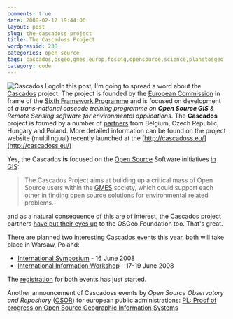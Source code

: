 ```yaml
---
comments: true
date: 2008-02-12 19:44:06
layout: post
slug: the-cascadoss-project
title: The Cascadoss Project
wordpressid: 238
categories: open source
tags: cascados,osgeo,gmes,europ,foss4g,opensource,science,planetosgeo
category: code
---
```


![Cascados Logo](/images/logos/cascados-logo.png)In this post, I'm going to spread a word about the [Cascados](http://www.cascadoss.eu/) project. The project is founded by the [European Commission](http://en.wikipedia.org/wiki/European_Commission) in frame of the [Sixth Framework Programme](http://ec.europa.eu/research/fp6/index_en.cfm) and is focused on development of _a trans-national cascade training programme on **Open Source GIS** & Remote Sensing software for environmental applications_. The **Cascados** project is formed by a number of [partners](http://www.cascadoss.eu/en/index.php?option=com_content&task=view&id=3&Itemid=4) from Belgium, Czech Republic, Hungary and Poland.  More detailed information can be found on the project website (multilingual) recently launched at the [http://cascadoss.eu/](http://cascadoss.eu/)

Yes, the Cascados **is** focused on the [Open Source](http://en.wikipedia.org/wiki/Open_Source_Definition) Software initiatives [in GIS](http://conference.osgeo.org/):

> The Cascados Project aims at building up a critical mass of Open Source users within the [GMES](http://www.gmes.info/) society, which could support each other in finding open source solutions for environmental related problems.

and as a natural consequence of this are of interest, the Cascados project partners [have put their eyes up](http://www.cascadoss.eu/en/index.php?option=com_content&task=view&id=6&Itemid=7) to the OSGeo Foundation too. That's great.

There are planned two interesting [Cascados events](http://www.cascadoss.eu/en/index.php?option=com_content&task=view&id=8&Itemid=10) this year, both will take place in Warsaw, Poland:

  * [International Symposium](http://www.cascadoss.eu/en/index.php?option=com_content&task=view&id=23&Itemid=23) - 16 June 2008
  * [International Information Workshop](http://www.cascadoss.eu/en/index.php?option=com_content&task=view&id=22&Itemid=22) - 17-19 June 2008

The [registration](http://www.cascadoss.eu/en/index.php?option=com_content&task=view&id=12&Itemid=2) for both events has just started.

Another announcement of Cascadoss events by _Open Source Observatory and Repository_ ([OSOR](http://osor.eu/)) 
for european public administrations:
[PL: Proof of progress on Open Source Geographic Information Systems](http://osor.eu/news/pl-proof-of-progress-on-open-source-geographic/)
